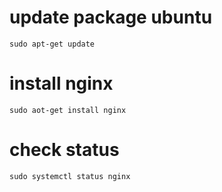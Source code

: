 # update package ubuntu

    sudo apt-get update

# install nginx

    sudo aot-get install nginx

# check status

    sudo systemctl status nginx
